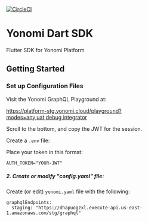 [![CircleCI][circle-shield]][circle-pipeline]

# Yonomi Dart SDK

Flutter SDK for Yonomi Platform

## Getting Started

###  Set up Configuration Files

Visit the Yonomi GraphQL Playground at:

https://platform-stg.yonomi.cloud/playground?modes=any,uat,debug,integrator

Scroll to the bottom, and copy the JWT for the session.

Create a `.env` file:

Place your token in this format:

`AUTH_TOKEN="YOUR-JWT"`

##### 2. Create or modify "config.yaml" file:

Create (or edit) `yonomi.yaml` file with the following:

```
graphqlEndpoints:
  staging: "https://dhapuogzxl.execute-api.us-east-1.amazonaws.com/stg/graphql"
```

[circle-shield]: https://circleci.com/gh/Yonomi/yonomi-dart-sdk/tree/main.svg?style=shield&circle-token=470fbce0775849f45768cb551352807a5652f75f
[circle-pipeline]: https://app.circleci.com/pipelines/github/Yonomi/yonomi-dart-sdk
